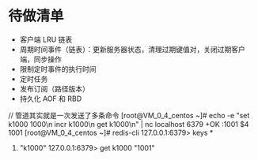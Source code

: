 # 待做清单
- 客户端 LRU 链表
- 周期时间事件（链表）：更新服务器状态，清理过期键值对，关闭过期客户端，同步操作
- 限制定时事件的执行时间
- 定时任务
- 发布订阅（路径版本）
- 持久化 AOF 和 RBD


// 管道其实就是一次发送了多条命令
[root@VM_0_4_centos ~]# echo -e "set k1000 1000\n incr k1000\n get k1000\n" | nc localhost 6379
+OK
:1001
$4
1001
[root@VM_0_4_centos ~]# redis-cli
127.0.0.1:6379> keys *
1) "k1000"
   127.0.0.1:6379> get k1000
   "1001"